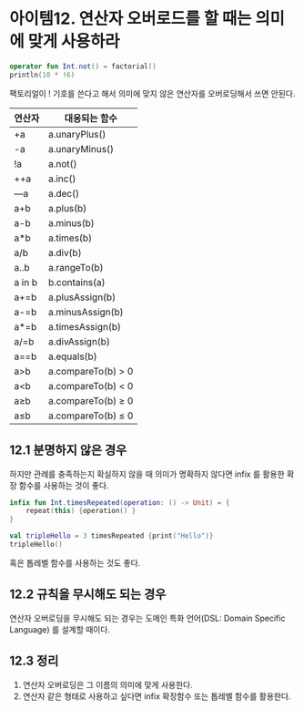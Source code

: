 # 아이템12. 연산자 오버로드를 할 때는 의미에 맞게 사용하라

```kotlin
operator fun Int.not() = factorial()
println(10 * !6)
```

팩토리얼이 ! 기호를 쓴다고 해서 의미에 맞지 않은 연산자를 오버로딩해서 쓰면 안된다.

| 연산자 | 대응되는 함수 |
| --- | --- |
| +a | a.unaryPlus() |
| -a | a.unaryMinus() |
| !a | a.not() |
| ++a | a.inc() |
| —a | a.dec() |
| a+b | a.plus(b) |
| a-b | a.minus(b) |
| a*b | a.times(b) |
| a/b | a.div(b) |
| a..b | a.rangeTo(b) |
| a in b  | b.contains(a) |
| a+=b | a.plusAssign(b) |
| a-=b | a.minusAssign(b) |
| a*=b | a.timesAssign(b) |
| a/=b | a.divAssign(b) |
| a==b | a.equals(b) |
| a>b | a.compareTo(b) > 0 |
| a<b | a.compareTo(b) < 0 |
| a≥b | a.compareTo(b) ≥ 0 |
| a≤b | a.compareTo(b) ≤ 0 |

## 12.1 분명하지 않은 경우

하지만 관례를 충족하는지 확실하지 않을 때 의미가 명확하지 않다면 infix 를 활용한 확장 함수를 사용하는 것이 좋다.

```kotlin
infix fun Int.timesRepeated(operation: () -> Unit) = {
	repeat(this) {operation() }
}

val tripleHello = 3 timesRepeated {print("Hello")}
tripleHello()
```

혹은 톱레벨 함수를 사용하는 것도 좋다.

## 12.2 규칙을 무시해도 되는 경우

연산자 오버로딩을 무시해도 되는 경우는 도메인 특화 언어(DSL: Domain Specific Language) 를 설계할 때이다. 

## 12.3 정리

1. 연산자 오버로딩은 그 이름의 의미에 맞게 사용한다.
2. 연산자 같은 형태로 사용하고 싶다면 infix 확장함수 또는 톱레벨 함수를 활용한다.
